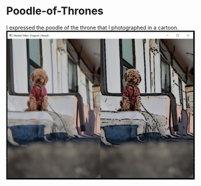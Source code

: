 # Poodle-of-Thrones
I expressed the poodle of the throne that I photographed in a cartoon.
![](./Poodle.png "스크린샷")